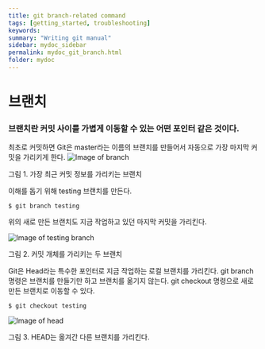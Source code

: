 ```yaml
---
title: git branch-related command
tags: [getting_started, troubleshooting]
keywords:
summary: "Writing git manual"
sidebar: mydoc_sidebar
permalink: mydoc_git_branch.html
folder: mydoc
---
```


# 브랜치
### 브랜치란 커밋 사이를 가볍게 이동할 수 있는 어떤 포인터 같은 것이다.

 최초로 커밋하면 Git은 master라는 이름의 브랜치를 만들어서 자동으로 가장 마지막 커밋을 가리키게 한다.
![Image of branch](https://git-scm.com/figures/18333fig0303-tn.png)

그림 1. 가장 최근 커밋 정보를 가리키는 브랜치

이해를 돕기 위해 testing 브랜치를 만든다.

```
$ git branch testing
```

위의 새로 만든 브랜치도 지금 작업하고 있던 마지막 커밋을 가리킨다.

![Image of testing branch](https://git-scm.com/figures/18333fig0304-tn.png)

그림 2. 커밋 개체를 가리키는 두 브랜치

Git은 Head라는 특수한 포인터로 지금 작업하는 로컬 브랜치를 가리킨다.
git branch 명령은 브랜치를 만들기만 하고 브랜치를 옮기지 않는다.
git checkout 명령으로 새로 만든 브랜치로 이동할 수 있다.

```
$ git checkout testing
```

![Image of head](https://git-scm.com/figures/18333fig0306-tn.png)

그림 3. HEAD는 옮겨간 다른 브랜치를 가리킨다.